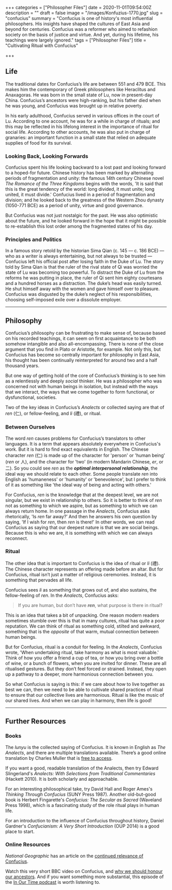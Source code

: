 +++
categories = ["Philosopher Files"]
date = 2020-11-01T09:54:00Z
description = ""
draft = false
image = "/images/Konfuzius-1770.jpg"
slug = "confucius"
summary = "Confucius is one of history's most influential philosophers. His insights have shaped the cultures of East Asia and beyond for centuries. Confucius was a reformer who aimed to refashion society on the basis of justice and virtue. And yet, during his lifetime, his teachings were largely ignored."
tags = ["Philosopher Files"]
title = "Cultivating Ritual with Confucius"

+++


## Life

The traditional dates for Confucius’s life are between 551 and 479 BCE. This makes him  the contemporary of Greek philosophers like Heraclitus and Anaxagoras. He was born in the small state of Lu, now  in present-day China. Confucius’s ancestors were high-ranking, but his father died when he was young, and Confucius was brought up in relative poverty.

In his early adulthood, Confucius served in various offices in the court of Lu. According to one account, he was for a while in charge of rituals; and this may be reflected in his lifelong interest in the importance of ritual for social life. According to other accounts, he was also put in charge of granaries: an important function in a small state that relied on adequate supplies of food for its survival.

### Looking Back, Looking Forwards

Confucius spent his life looking backward to a lost past and looking forward to a hoped-for future. Chinese history has been marked by alternating periods of fragmentation and unity: the famous 14th century Chinese novel _The Romance of the Three Kingdoms_ begins with the words, 'It is said that this is the great tendency of the world: long divided, it must unite; long united, it must divide.' Confucius lived in a period of fragmentation and division; and he looked back to the greatness of the Western Zhou dynasty (1050-771 BCE) as a period of unity, virtue and good governance.

But Confucius was not just nostalgic for the past. He was also optimistic about the future, and he looked forward in the hope that it might be possible to re-establish this lost order among the fragmented states of his day.

### Principles and Politics

In a famous story retold by the historian Sima Qian (c. 145 — c. 186 BCE) — who as a writer is always entertaining, but not always to be trusted — Confucius left his official post after losing faith in the Duke of Lu. The story told by Sima Qian is that the ruler of the rival state of Qi was worried the state of Lu was becoming too powerful. To distract the Duke of Lu from the reforms he was putting in place, the ruler of Qi sent him eighty courtesans and a hundred horses as a distraction. The duke’s head was easily turned. He shut himself away with the women and gave himself over to pleasure. Confucius was disgusted by the duke’s neglect of his responsibilities, choosing self-imposed exile over a dissolute employer.

---

## Philosophy

Confucius’s philosophy can be frustrating to make sense of, because based on his recorded teachings, it can seem on first acquaintance to be both somehow intangible and also all-encompassing. There is none of the close argument  that you find in Plato or Aristotle, for example. Not only this, but Confucius has become so centrally important for philosophy in East Asia, his thought has been continually reinterpreted for around two and a half thousand years.

But one way of getting hold of the core of Confucius’s thinking is to see him as a relentlessly and deeply _social_ thinker. He was a philosopher who was concerned not with human beings in isolation, but instead with the ways that we interact, the ways that we come together to form functional, or dysfunctional, societies.

Two of the key ideas in Confucius’s _Analects_ or collected saying are that of _ren_ (仁), or fellow-feeling, and _li_ (禮), or ritual.


### Between Ourselves

The word _ren_ causes problems for Confucius’s translators to other languages. It is a term that appears absolutely everywhere in Confucius's work. But it is hard to find exact equivalents in English. The Chinese character _ren_ (仁) is made up of the character for 'person' or 'human being' (_ren_ or 人), and the character for 'two' (in modern Mandarin Chinese, _er_, or 二). So you could see _ren_ as the **_optimal interpersonal relationship_**, the ideal way we should relate to each other. Some people translate _ren_ into English as 'humaneness' or 'humanity' or 'benevolence', but I prefer to think of it as something like 'the ideal way of being and acting with others.'

For Confucius, _ren_ is the knowledge that at the deepest level, we are not singular, but we exist in relationship to others. So it is better to think of _ren_ not as something to which we aspire, but as something to which we can always return home. In one passage in the _Analects_, Confucius asks rhetorically, 'Is _ren_ far away?’ And then he answers his own question by saying, 'If I wish for _ren_, then _ren_ is there!' In other words, we can read Confucius as saying that our deepest nature is that we are social beings. Because this is who we are, it is something with which we can always reconnect.

### Ritual

The other idea that is important to Confucius is the idea of ritual or _li_ (禮). The Chinese character represents an offering made before an altar. But for Confucius, ritual isn’t just a matter of religious ceremonies. Instead, it is something that pervades all life.

Confucius sees _li_ as something that grows out of, and also sustains, the fellow-feeling of _ren_. In the _Analects_, Confucius asks:

> If you are human, but don’t have _**ren**_, what purpose is there in ritual?

This is an idea that takes a bit of unpacking. One reason modern readers sometimes stumble over this is that in many cultures, ritual has quite a poor reputation. We can think of ritual as something cold, stilted and awkward, something that is the _opposite_ of that warm, mutual connection between human beings.

But for Confucius, ritual is a conduit for  feeling. In the _Analects_, Confucius wrote, 'When undertaking ritual, take harmony as what is most valuable.' Think of how you offer a friend a cup of tea, or how you bring over a bottle of wine, or a bunch of flowers, when you are invited for dinner. These are all ritualised gestures. But they don’t feel forced or strained. Instead, they open up a pathway to a deeper, more harmonious connection between you.

So what Confucius is saying is this: if we care about how to live together as best we can, then we need to be able to cultivate shared practices of ritual to ensure that our collective lives are harmonious. Ritual is like the music of our shared lives. And when we can play in harmony, then life is good!

---

## Further Resources

### Books

The _lunyu_ is the collected saying of Confucius. It is known in English as _The Analects_, and there are multiple translations available. There’s a good online translation by Charles Muller that is [free to access](http://www.acmuller.net/con-dao/analects.html).

If you want a good, readable translation of the Analects, then try Edward Slingerland's _Analects: With Selections from Traditional Commentaries_ (Hackett 2010). It is both scholarly and approachable.

For an interesting philosophical take, try David Hall and Roger Ames's _Thinking Through Confucius_ (SUNY Press 1987). Another old-but-good book is Herbert  Fingarette's _Confucius: The Secular as Sacred_ (Waveland Press 1998), which is a fascinating study of the role ritual plays in human life.

For an introduction to the influence of Confucius throughout history, Daniel Gardner's _Confucianism: A Very Short Introduction_ (OUP 2014) is a good place to start.

### Online Resources

_National Geographic_ has an article on the [continued relevance of Confucius](https://www.nationalgeographic.com/news/2015/03/150325-confucius-china-asia-philosophy-communist-party-ngbooktalk/).

Watch this very short BBC video on Confucius, and [why we should honour our ancestors](https://www.bbc.co.uk/programmes/p02xbx9q). And if you want something more substantial, this episode of the [In Our Time podcast](https://www.bbc.co.uk/programmes/p00547k8) is worth listening to.







